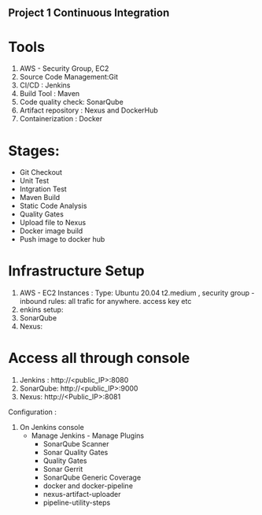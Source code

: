 ## Project 1 Continuous Integration 

# Tools
1. AWS - Security Group, EC2
2. Source Code Management:Git
3. CI/CD : Jenkins 
4. Build Tool : Maven
5. Code quality check: SonarQube 
6. Artifact repository : Nexus and DockerHub
7. Containerization : Docker 

# Stages:
- Git Checkout
- Unit Test
- Intgration Test
- Maven Build
- Static Code Analysis 
- Quality Gates 
- Upload file to Nexus 
- Docker image build
- Push image to docker hub

# Infrastructure  Setup 
1. AWS - EC2 Instances : Type: Ubuntu 20.04  t2.medium , security group - inbound rules: all trafic for anywhere.  access key etc
2. enkins setup: 
3. SonarQube
4. Nexus: 

# Access all through console 
1. Jenkins : http://<public_IP>:8080
2. SonarQube: http://<public_IP>:9000
3. Nexus: http://<Public_IP>:8081

Configuration : 
1. On Jenkins console
    - Manage Jenkins - Manage Plugins
    	- SonarQube Scanner
    	- Sonar Quality Gates
    	- Quality Gates
    	- Sonar Gerrit
	    - SonarQube Generic Coverage
	    - docker and docker-pipeline 
	    - nexus-artifact-uploader
	    - pipeline-utility-steps

